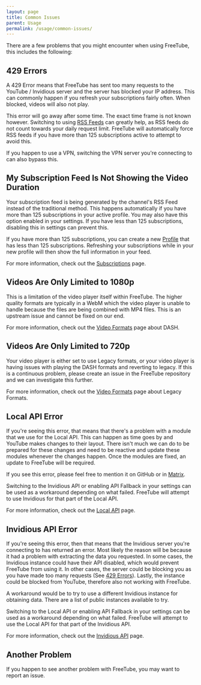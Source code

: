 ```yaml
---
layout: page
title: Common Issues
parent: Usage
permalink: /usage/common-issues/
---
```


There are a few problems that you might encounter when using FreeTube, this includes the following:

## 429 Errors

A 429 Error means that FreeTube has sent too many requests to the YouTube / Invidious server and the server has blocked your IP address. This can commonly happen if you refresh your subscriptions fairly often. When blocked, videos will also not play.

This error will go away after some time. The exact time frame is not known however. Switching to using [RSS Feeds](/usage/subscriptions) can greatly help, as RSS feeds do not count towards your daily request limit. FreeTube will automatically force RSS feeds if you have more than 125 subscriptions active to attempt to avoid this.

If you happen to use a VPN, switching the VPN server you're connecting to can also bypass this.

## My Subscription Feed Is Not Showing the Video Duration

Your subscription feed is being generated by the channel's RSS Feed instead of the traditional method. This happens automatically if you have more than 125 subscriptions in your active profile. You may also have this option enabled in your settings. If you have less than 125 subscriptions, disabling this in settings can prevent this.

If you have more than 125 subscriptions, you can create a new [Profile](/usage/profiles) that has less than 125 subscriptions. Refreshing your subscriptions while in your new profile will then show the full information in your feed.

For more information, check out the [Subscriptions](/usage/subscriptions) page.

## Videos Are Only Limited to 1080p

This is a limitation of the video player itself within FreeTube. The higher quality formats are typically in a WebM which the video player is unable to handle because the files are being combined with MP4 files. This is an upstream issue and cannot be fixed on our end.

For more information, check out the [Video Formats](/usage/video-formats) page about DASH.

## Videos Are Only Limited to 720p

Your video player is either set to use Legacy formats, or your video player is having issues with playing the DASH formats and reverting to legacy. If this is a continuous problem, please create an issue in the FreeTube repository and we can investigate this further.

For more information, check out the [Video Formats](/usage/video-formats) page about Legacy Formats.

## Local API Error

If you're seeing this error, that means that there's a problem with a module that we use for the Local API. This can happen as time goes by and YouTube makes changes to their layout. There isn't much we can do to be prepared for these changes and need to be reactive and update these modules whenever the changes happen. Once the modules are fixed, an update to FreeTube will be required.

If you see this error, please feel free to mention it on GitHub or in [Matrix](/community/matrix).

Switching to the Invidious API or enabling API Fallback in your settings can be used as a workaround depending on what failed. FreeTube will attempt to use Invidious for that part of the Local API.

For more information, check out the [Local API](/usage/local-api) page.

## Invidious API Error

If you're seeing this error, then that means that the Invidious server you're connecting to has returned an error. Most likely the reason will be because it had a problem with extracting the data you requested. In some cases, the Invidious instance could have their API disabled, which would prevent FreeTube from using it. In other cases, the server could be blocking you as you have made too many requests (See [429 Errors](#429-errors)). Lastly, the instance could be blocked from YouTube, therefore also not working with FreeTube.

A workaround would be to try to use a different Invidious instance for obtaining data. There are a list of public instances available to try.

Switching to the Local API or enabling API Fallback in your settings can be used as a workaround depending on what failed. FreeTube will attempt to use the Local API for that part of the Invidious API.

For more information, check out the [Invidious API](/usage/invidious-api) page.

## Another Problem

If you happen to see another problem with FreeTube, you may want to report an issue.
